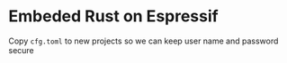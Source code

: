 # Embeded Rust on Espressif

Copy `cfg.toml` to new projects so we can keep user name and password secure